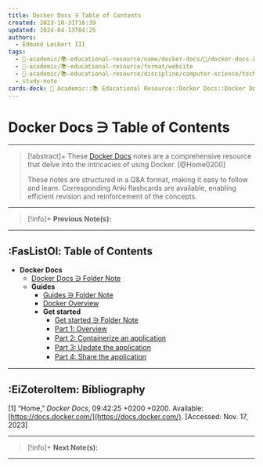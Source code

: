 ```yaml
---
title: Docker Docs ∋ Table of Contents
created: 2023-10-31T16:39
updated: 2024-04-13T04:25
authors:
  - Edmund Leibert III
tags:
  - 🔴-academic/📚-educational-resource/name/docker-docs/🔖/docker-docs-∋-table-of-contents
  - 🔴-academic/📚-educational-resource/format/website
  - 🔴-academic/📚-educational-resource/discipline/computer-science/technology/docker
  - study-note
cards-deck: 🔴 Academic::📚 Educational Resource::Docker Docs::Docker Docs ∋ Table of Contents
---
```


# Docker Docs ∋ Table of Contents

---

> [!abstract]+ 
> These [Docker Docs](https://docs.docker.com/) notes are a comprehensive resource that delve into the intricacies of using Docker. [@Home0200]
> 
> These notes are structured in a Q&A format, making it easy to follow and learn. Corresponding Anki flashcards are available, enabling efficient revision and reinforcement of the concepts.

---

> [!info]+ 
> **Previous Note(s):**
> 

---

## :FasListOl: Table of Contents

- **Docker Docs**
	- [Docker Docs ∋ Folder Note](the-vault/src/🔴%20Academic/📚%20Educational%20resource/Docker%20Docs/Docker%20Docs%20∋%20Folder%20Note.md)
	- **Guides**
		- [Guides ∋ Folder Note](the-vault/src/🔴%20Academic/📚%20Educational%20resource/Docker%20Docs/Guides/Guides%20∋%20Folder%20Note.md)
		- [Docker Overview](the-vault/src/🔴%20Academic/📚%20Educational%20resource/Docker%20Docs/Guides/Docker%20Overview.md)
		- **Get started**
			- [Get started ∋ Folder Note](the-vault/src/🔴%20Academic/📚%20Educational%20resource/Docker%20Docs/Guides/Get%20started/Get%20started%20∋%20Folder%20Note.md)
			- [Part 1꞉ Overview](the-vault/src/🔴%20Academic/📚%20Educational%20resource/Docker%20Docs/Guides/Get%20started/Part%201꞉%20Overview.md)
			- [Part 2꞉ Containerize an application](the-vault/src/🔴%20Academic/📚%20Educational%20resource/Docker%20Docs/Guides/Get%20started/Part%202꞉%20Containerize%20an%20application.md)
			- [Part 3꞉ Update the application](the-vault/src/🔴%20Academic/📚%20Educational%20resource/Docker%20Docs/Guides/Get%20started/Part%203꞉%20Update%20the%20application.md)
			- [Part 4꞉ Share the application](the-vault/src/🔴%20Academic/📚%20Educational%20resource/Docker%20Docs/Guides/Get%20started/Part%204꞉%20Share%20the%20application.md)

---

## :EiZoteroItem: Bibliography

\[1\]
“Home,” _Docker Docs_, 09:42:25 +0200 +0200. Available: [https://docs.docker.com/](https://docs.docker.com/). [Accessed: Nov. 17, 2023]

---

> [!info]+
> **Next Note(s):**

---
